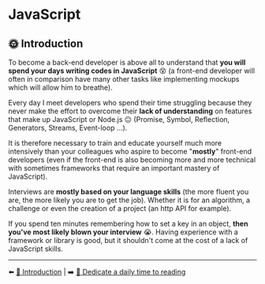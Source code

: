 # JavaScript

## 🌞 Introduction

To become a back-end developer is above all to understand that **you will spend your days writing codes in JavaScript** 😵 (a front-end developer will often in comparison have many other tasks like implementing mockups which will allow him to breathe).

Every day I meet developers who spend their time struggling because they never make the effort to overcome their **lack of understanding** on features that make up JavaScript or Node.js 😐 (Promise, Symbol, Reflection, Generators, Streams, Event-loop ...).

It is therefore necessary to train and educate yourself much more intensively than your colleagues who aspire to become "**mostly**" front-end developers (even if the front-end is also becoming more and more technical with sometimes frameworks that require an important mastery of JavaScript).

Interviews are **mostly based on your language skills** (the more fluent you are, the more likely you are to get the job). Whether it is for an algorithm, a challenge or even the creation of a project (an http API for example). 

If you spend ten minutes remembering how to set a key in an object, **then you've most likely blown your interview** 😭. Having experience with a framework or library is good, but it shouldn't come at the cost of a lack of JavaScript skills.

---

⬅️ [👋 Introduction](../1-introduction/1-introduction.md) |
➡️ [📕 Dedicate a daily time to reading](./2-reading.md)
